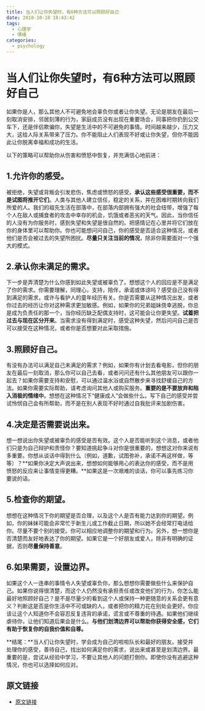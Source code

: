 ```yaml
---
title: 当人们让你失望时，有6种方法可以照顾好自己
date: 2018-10-18 18:43:42
tags:
  - 心理学
  - 情绪
categories:
  - psychology
---
```


# 当人们让你失望时，有6种方法可以照顾好自己

如果你是人，那么其他人不可避免地会辜负你或者让你失望。无论是朋友在最后一刻取消安排，邻居刻薄的行为，家庭成员没有出现在重要场合，同事把你扔到公交车下，还是伴侣欺骗你，失望是生活中的不可避免的事情。时间越来越少，压力又大，这给人际关系带来了压力。你不能阻止人们表现不好或让你失望，但你不能因此让你脱离幸福和成功的生活。

以下的策略可以帮助你从伤害和愤怒中恢复，并充满信心地前进：

## 1.允许你的感受。

被拒绝，失望或背叛会引发悲伤，焦虑或愤怒的感受。**承认这些感受很重要，而不是试图将推开它们**。人类与其他人建立信任，稳定的关系，并在困难时期转向我们所爱的人。我们的祖先生活在部落中，在部落内部拥有强大的社会纽带，增强了每个人在敌人或捕食者的攻击中幸存的机会，饥饿或者恶劣的天气。因此，当你信任的人没有为你服务时，感到失望和失望是很自然的。把感情记在心里并将它们放在你的身体里可以帮助你。你也可能想问问自己，你的感受是否适合这种情况，或者他们是否会被过去的失望所困扰。**尽量只关注当前的情况**，除非你需要面对一个强大的模式。

## 2.承认你未满足的需求。

下一步是弄清楚为什么你感到如此失望或被辜负了。想想这个人的回应是不是满足了你的需求。你需要理解，同理心，支持，陪伴，承诺或体谅吗？感受自己没有得到满足的需求，或许与看护人的童年经历有关。你是否需要从这种情况出发，或者你过去的经历让你对这种需求更加敏感。例如，如果你的兄弟姐妹侥幸逃脱，你总是成为负责任的那一个，当你经历缺乏配偶支持时，这可能会让你更失望。**试着把过去与现在区分开来**。当需求没有得到满足时，感受这种失望，然后问问自己是否可以接受在这种情况，或者你是否想要对此采取措施。

## 3.照顾好自己。

有没有办法可以满足自己未满足的需求？例如，如果你有计划去看电影，但你的朋友在最后一刻取消，那么你可以自己去看，或者问问还有什么其他朋友可以跟你一起去？如果你需要支持和安慰，可以通过温水浴或自然散步来寻找舒缓自己的方法。如果你需要实际帮助，请考虑询问其他人或购买服务。**重要的是不要放弃和陷入消极的情绪中**。想想在这种情况下“健康成人”会做些什么。写下自己的感受并尝试怜悯自己会有所帮助，而不是在别人表现不好时通过自我批评来加剧伤害。

## 4.决定是否需要说出来。

想一想说出你失望或被辜负的感受是否有效。这个人是否能听到这个消息，或者他们只是为自己辩护和责怪你？要知道挑起争斗对你是很重要的，想想这对你来说有多重要。你想从谈话中得到什么（例如，道歉，试图弥补，承诺不再这样做，等等）？**如果你决定大声说出来，想想如何能够用心的表达你的感受，而不是用愤怒的反应来让事情变得更糟。**如果这是一次艰难的谈话，你可以事先练习你要说的话。

## 5.检查你的期望。

想想在这种情况下你的期望是否合理，以及这个人是否有能力达到你的期望。例如，你的妹妹可能会非常忙于新生儿或工作截止日期，所以她不会经常打电话给你。尽量不要个别的接受。你可以相应地调整你的期望和行为。另外，想一想你是否清楚而友好地表达了你的期望。如果它是一个好朋友或爱人，除非有明确的证据，否则**尽量保持善意**。

## 6.如果需要，设置边界。

如果这个人一连串的事情令人失望或辜负你，那么想想你需要做些什么来保护自己。如果你说得很清楚，而这个人仍然没有承担责任或改变他们的行为，你怎么能最好地照顾好自己？是不是尽量少的看到这个人或保持一种更随意的关系会更有意义？判断这是否是你生活中不可或缺的人，或者把你的精力花在别处会更好。你应该让这个人知道你不会容忍反复违背的承诺，谎言或不尊重的待遇。如果他们继续虐待你，让他们知道后果会是什么。**与他们划清边界可以帮助你获得安全感，它们有助于恢复你的自我价值和自尊。**

**结尾：**当人们让你失望时，学会成为自己的啦啦队长和最好的朋友。接受并处理你的感受，善待自己，找出如何满足你的需求，说出来或甚至是划清边界。最重要的是，尝试从经验中学习，不要让其他人的问题打倒你。即使你没有逃避这种情况，你也可以选择如何应对。


## 原文链接

- [原文链接](https://www.psychologytoday.com/intl/blog/the-mindful-self-express/201803/6-ways-take-care-yourself-when-people-disappoint-you)
